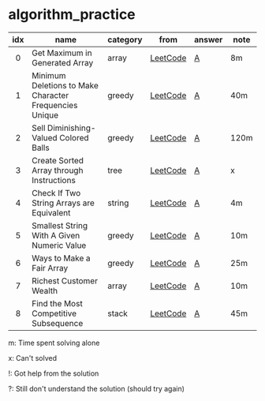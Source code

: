 # algorithm_practice


| idx | name                  | category | from | answer | note |
|:---:|-----------------------|----------|------|--------|------|
| 0   | Get Maximum in Generated Array | array | [LeetCode](https://leetcode.com/contest/weekly-contest-214/problems/get-maximum-in-generated-array/) | [A](array/get_maximum_in_generated_array.py) | 8m |
| 1   | Minimum Deletions to Make Character Frequencies Unique | greedy | [LeetCode](https://leetcode.com/contest/weekly-contest-214/problems/minimum-deletions-to-make-character-frequencies-unique/) | [A](greedy/minimum_deletions_to_make_character_frequencies_unique.py) | 40m |
| 2   | Sell Diminishing-Valued Colored Balls | greedy | [LeetCode](https://leetcode.com/contest/weekly-contest-214/problems/sell-diminishing-valued-colored-balls/) | [A](greedy/sell_diminishing-valued_colored_balls.py) | 120m |
| 3   | Create Sorted Array through Instructions | tree | [LeetCode](https://leetcode.com/problems/create-sorted-array-through-instructions/) | [A](tree/create_sorted_array_through_instructions.py) | x |
| 4   | Check If Two String Arrays are Equivalent | string | [LeetCode](https://leetcode.com/contest/weekly-contest-216/problems/check-if-two-string-arrays-are-equivalent/) | [A](string/check_if_two_string_arrays_are_equivalent.py) | 4m |
| 5   | Smallest String With A Given Numeric Value | greedy | [LeetCode](https://leetcode.com/problems/smallest-string-with-a-given-numeric-value/) | [A](greedy/smallest_string_with_a_given_numeric_value.py) | 10m |
| 6   | Ways to Make a Fair Array | greedy | [LeetCode](https://leetcode.com/problems/ways-to-make-a-fair-array/) | [A](greedy/ways_to_make_a_fair_array.py) | 25m |
| 7   | Richest Customer Wealth | array | [LeetCode](https://leetcode.com/problems/richest-customer-wealth/) | [A](array/richest_customer_wealth.py) | 10m |
| 8   | Find the Most Competitive Subsequence | stack | [LeetCode](https://leetcode.com/problems/find-the-most-competitive-subsequence/) | [A](stack/find_the_most_competitve_subsequence.py) | 45m | 

m: Time spent solving alone

x: Can't solved

!: Got help from the solution

?: Still don't understand the solution (should try again)